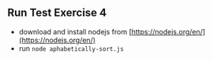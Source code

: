 ## Run Test Exercise 4
- download and install nodejs from [https://nodejs.org/en/](https://nodejs.org/en/)
- run ```node aphabetically-sort.js```